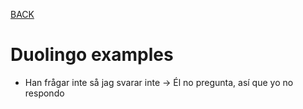 [BACK](./GRAMMAR.md)

# Duolingo examples

- Han frågar inte så jag svarar inte -> Él no pregunta, así que yo no respondo

